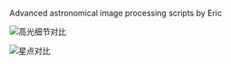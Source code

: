 Advanced astronomical image processing scripts by Eric

![高光细节对比](https://github.com/user-attachments/assets/ba9d18f7-0158-4de0-9714-9213be56674e)


![星点对比](https://github.com/user-attachments/assets/84ba9fbe-32db-4137-aebb-ff587f027e0a)
